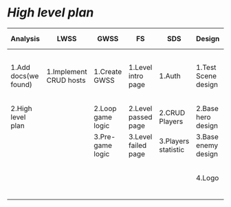 ***High level plan***
=====================


| Analysis              | LWSS                    | GWSS                      | FS                    | SDS                 | Design                | Content-management                          | CI-CD                                       |
|-----------------------|-------------------------|---------------------------|-----------------------|---------------------|-----------------------|---------------------------------------------|---------------------------------------------|
| 1.Add docs(we found)  | 1.Implement CRUD hosts  | 1.Create GWSS             | 1.Level intro page    | 1.Auth              | 1.Test Scene design   | 1.Touch typing scenario                     |+1. Just run whole app in docker             |
| 2.High level plan     |                         | 2.Loop game logic         | 2.Level passed page   | 2.CRUD Players      | 2.Base hero design    | 2.Touch typing cards                        |                                             |
|                       |                         | 3.Pre-game logic          | 3.Level failed page   | 3.Players statistic | 3.Base enemy design   | 3.Touch typing level waves                  |                                             |
|                       |                         |                           |                       |                     | 4.Logo                | 4.Touch typing intro-passed-fail content    |                                             |             
|                       |                         |                           |                       |                     |                       |                                             |                                             |
